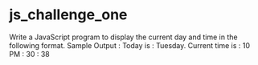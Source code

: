 # js_challenge_one

Write a JavaScript program to display the current day and time in the following format.
      Sample Output : Today is : Tuesday.
      Current time is : 10 PM : 30 : 38
